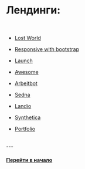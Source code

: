 # Лендинги:

<br />

- [Lost World](https://github.com/tsvetkovpro/lostworld)

- [Responsive with bootstrap](https://github.com/tsvetkovpro/responsive-site-with-bootstrap)

- [Launch](https://github.com/tsvetkovpro/launchbit)

- [Awesome](https://github.com/tsvetkovpro/html-css-website)

- [Arbeitbot](https://github.com/tsvetkovpro/arbeitbot)

- [Sedna](https://github.com/tsvetkovpro/Sedna)

- [Landio](https://github.com/tsvetkovpro/Landio)

- [Synthetica](https://github.com/tsvetkovpro/Synthetica)

- [Portfolio](https://github.com/tsvetkovpro/portfolio)


<br />
---
<br />


#### [Перейти в начало](https://github.com/tsvetkovpro/sources)